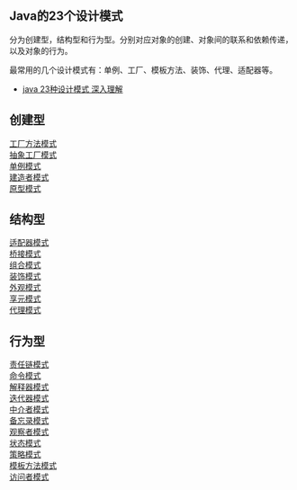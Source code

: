 <!--
date: 2021-11-21T22:34:12+08:00
lastmod: 2021-12-21T22:34:12+08:00
-->
## Java的23个设计模式

分为创建型，结构型和行为型。分别对应对象的创建、对象间的联系和依赖传递，以及对象的行为。

最常用的几个设计模式有：单例、工厂、模板方法、装饰、代理、适配器等。

* [java 23种设计模式 深入理解](https://www.cnblogs.com/foryang/p/5849402.html)

## 创建型

[工厂方法模式](/all/design_03_01_工厂方法模式)<br>
[抽象工厂模式](/all/design_03_02_抽象工厂模式)<br>
[单例模式](/all/design_03_03_单例模式)<br>
[建造者模式](/all/design_03_04_建造者模式)<br>
[原型模式](/all/design_03_05_原型模式)

## 结构型

[适配器模式](/all/design_03_06_适配器模式)<br>
[桥接模式](/all/design_03_07_桥接模式)<br>
[组合模式](/all/design_03_08_组合模式)<br>
[装饰模式](/all/design_03_09_装饰模式)<br>
[外观模式](/all/design_03_10_外观模式)<br>
[享元模式](/all/design_03_11_享元模式)<br>
[代理模式](/all/design_03_12_代理模式)

## 行为型

[责任链模式](/all/design_03_13_责任链模式)<br>
[命令模式](/all/design_03_14_命令模式)<br>
[解释器模式](/all/design_03_15_解释器模式)<br>
[迭代器模式](/all/design_03_16_迭代器模式)<br>
[中介者模式](/all/design_03_17_中介者模式)<br>
[备忘录模式](/all/design_03_18_备忘录模式)<br>
[观察者模式](/all/design_03_19_观察者模式)<br>
[状态模式](/all/design_03_20_状态模式)<br>
[策略模式](/all/design_03_21_策略模式)<br>
[模板方法模式](/all/design_03_22_模板方法模式)<br>
[访问者模式](/all/design_03_23_访问者模式)
